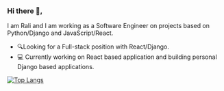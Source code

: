 ### Hi there 👋,

I am Rali and I am working as a Software Engineer on projects based on Python/Django and JavaScript/React.

* 🔍Looking for a Full-stack position with React/Django.
* 💻 Currently working on React based application and building personal Django based applications.

[![Top Langs](https://github-readme-stats.vercel.app/api/top-langs/?username=RalitsaTerzieva&layout=compact)](https://github.com/RalitsaTerzieva)




<!--
**RalitsaTerzieva/ralitsaterzieva** is a ✨ _special_ ✨ repository because its `README.md` (this file) appears on your GitHub profile.

Here are some ideas to get you started:

- 🔭 I’m currently working on ...
- 🌱 I’m currently learning ...
- 👯 I’m looking to collaborate on ...
- 🤔 I’m looking for help with ...
- 💬 Ask me about ...
- 📫 How to reach me: ...
- 😄 Pronouns: ...
- ⚡ Fun fact: ...
-->
